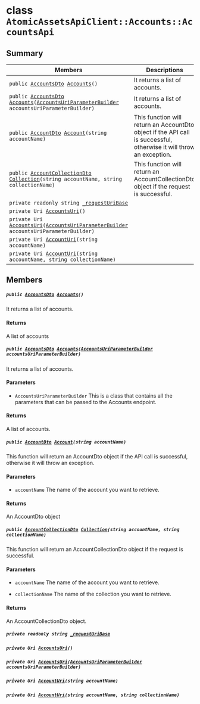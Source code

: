 # class `AtomicAssetsApiClient::Accounts::AccountsApi` 

## Summary

 Members                                | Descriptions                                
----------------------------------------|---------------------------------------------
`public `[`AccountsDto`](.github/workflows/documentation/md/AtomicAssetsApiClient--Accounts--AccountsDto.md#class_atomic_assets_api_client_1_1_accounts_1_1_accounts_dto)` `[`Accounts`](#class_atomic_assets_api_client_1_1_accounts_1_1_accounts_api_1a3cb498f35499fd037a88b3b1e37c2163)`()` | It returns a list of accounts.
`public `[`AccountsDto`](.github/workflows/documentation/md/AtomicAssetsApiClient--Accounts--AccountsDto.md#class_atomic_assets_api_client_1_1_accounts_1_1_accounts_dto)` `[`Accounts`](#class_atomic_assets_api_client_1_1_accounts_1_1_accounts_api_1a21b62093a68ab5c18774ae77add176ff)`(`[`AccountsUriParameterBuilder`](.github/workflows/documentation/md/AtomicAssetsApiClient--Accounts--AccountsUriParameterBuilder.md#class_atomic_assets_api_client_1_1_accounts_1_1_accounts_uri_parameter_builder)` accountsUriParameterBuilder)` | It returns a list of accounts.
`public `[`AccountDto`](.github/workflows/documentation/md/AtomicAssetsApiClient--Accounts--AccountDto.md#class_atomic_assets_api_client_1_1_accounts_1_1_account_dto)` `[`Account`](#class_atomic_assets_api_client_1_1_accounts_1_1_accounts_api_1a5ac6ce36569f4531d3efc6976bd2d10d)`(string accountName)` | This function will return an AccountDto object if the API call is successful, otherwise it will throw an exception.
`public `[`AccountCollectionDto`](.github/workflows/documentation/md/AtomicAssetsApiClient--Accounts--AccountCollectionDto.md#class_atomic_assets_api_client_1_1_accounts_1_1_account_collection_dto)` `[`Collection`](#class_atomic_assets_api_client_1_1_accounts_1_1_accounts_api_1ab3df414a63bbd8b27455e4dd5a3a3e93)`(string accountName, string collectionName)` | This function will return an AccountCollectionDto object if the request is successful.
`private readonly string `[`_requestUriBase`](#class_atomic_assets_api_client_1_1_accounts_1_1_accounts_api_1a1854c4909a1013a684af16fb52e8a387) | 
`private Uri `[`AccountsUri`](#class_atomic_assets_api_client_1_1_accounts_1_1_accounts_api_1a5e08d8ac1bf0710cd7d921b3102965bd)`()` | 
`private Uri `[`AccountsUri`](#class_atomic_assets_api_client_1_1_accounts_1_1_accounts_api_1afca248f16f36e27bbfb8749031ed2b2b)`(`[`AccountsUriParameterBuilder`](.github/workflows/documentation/md/AtomicAssetsApiClient--Accounts--AccountsUriParameterBuilder.md#class_atomic_assets_api_client_1_1_accounts_1_1_accounts_uri_parameter_builder)` accountsUriParameterBuilder)` | 
`private Uri `[`AccountUri`](#class_atomic_assets_api_client_1_1_accounts_1_1_accounts_api_1ab2a03af57777e9423eee43615699a34f)`(string accountName)` | 
`private Uri `[`AccountUri`](#class_atomic_assets_api_client_1_1_accounts_1_1_accounts_api_1a8c7769f72a922e37fa8d228a46ac8762)`(string accountName, string collectionName)` | 

## Members

##### `public `[`AccountsDto`](.github/workflows/documentation/md/AtomicAssetsApiClient--Accounts--AccountsDto.md#class_atomic_assets_api_client_1_1_accounts_1_1_accounts_dto)` `[`Accounts`](#class_atomic_assets_api_client_1_1_accounts_1_1_accounts_api_1a3cb498f35499fd037a88b3b1e37c2163)`()` 

It returns a list of accounts.

#### Returns
A list of accounts

##### `public `[`AccountsDto`](.github/workflows/documentation/md/AtomicAssetsApiClient--Accounts--AccountsDto.md#class_atomic_assets_api_client_1_1_accounts_1_1_accounts_dto)` `[`Accounts`](#class_atomic_assets_api_client_1_1_accounts_1_1_accounts_api_1a21b62093a68ab5c18774ae77add176ff)`(`[`AccountsUriParameterBuilder`](.github/workflows/documentation/md/AtomicAssetsApiClient--Accounts--AccountsUriParameterBuilder.md#class_atomic_assets_api_client_1_1_accounts_1_1_accounts_uri_parameter_builder)` accountsUriParameterBuilder)` 

It returns a list of accounts.

#### Parameters
* `AccountsUriParameterBuilder` This is a class that contains all the parameters that can be passed to the Accounts endpoint.

#### Returns
A list of accounts.

##### `public `[`AccountDto`](.github/workflows/documentation/md/AtomicAssetsApiClient--Accounts--AccountDto.md#class_atomic_assets_api_client_1_1_accounts_1_1_account_dto)` `[`Account`](#class_atomic_assets_api_client_1_1_accounts_1_1_accounts_api_1a5ac6ce36569f4531d3efc6976bd2d10d)`(string accountName)` 

This function will return an AccountDto object if the API call is successful, otherwise it will throw an exception.

#### Parameters
* `accountName` The name of the account you want to retrieve.

#### Returns
An AccountDto object

##### `public `[`AccountCollectionDto`](.github/workflows/documentation/md/AtomicAssetsApiClient--Accounts--AccountCollectionDto.md#class_atomic_assets_api_client_1_1_accounts_1_1_account_collection_dto)` `[`Collection`](#class_atomic_assets_api_client_1_1_accounts_1_1_accounts_api_1ab3df414a63bbd8b27455e4dd5a3a3e93)`(string accountName, string collectionName)` 

This function will return an AccountCollectionDto object if the request is successful.

#### Parameters
* `accountName` The name of the account you want to retrieve.

* `collectionName` The name of the collection you want to retrieve.

#### Returns
An AccountCollectionDto object.

##### `private readonly string `[`_requestUriBase`](#class_atomic_assets_api_client_1_1_accounts_1_1_accounts_api_1a1854c4909a1013a684af16fb52e8a387) 

##### `private Uri `[`AccountsUri`](#class_atomic_assets_api_client_1_1_accounts_1_1_accounts_api_1a5e08d8ac1bf0710cd7d921b3102965bd)`()` 

##### `private Uri `[`AccountsUri`](#class_atomic_assets_api_client_1_1_accounts_1_1_accounts_api_1afca248f16f36e27bbfb8749031ed2b2b)`(`[`AccountsUriParameterBuilder`](.github/workflows/documentation/md/AtomicAssetsApiClient--Accounts--AccountsUriParameterBuilder.md#class_atomic_assets_api_client_1_1_accounts_1_1_accounts_uri_parameter_builder)` accountsUriParameterBuilder)` 

##### `private Uri `[`AccountUri`](#class_atomic_assets_api_client_1_1_accounts_1_1_accounts_api_1ab2a03af57777e9423eee43615699a34f)`(string accountName)` 

##### `private Uri `[`AccountUri`](#class_atomic_assets_api_client_1_1_accounts_1_1_accounts_api_1a8c7769f72a922e37fa8d228a46ac8762)`(string accountName, string collectionName)` 

